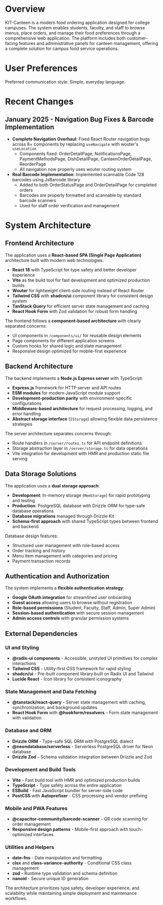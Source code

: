 # Overview

KIT-Canteen is a modern food ordering application designed for college campuses. The system enables students, faculty, and staff to browse menus, place orders, and manage their food preferences through a comprehensive web application. The platform includes both customer-facing features and administrative panels for canteen management, offering a complete solution for campus food service operations.

# User Preferences

Preferred communication style: Simple, everyday language.

# Recent Changes

## January 2025 - Navigation Bug Fixes & Barcode Implementation
- **Complete Navigation Overhaul**: Fixed React Router navigation bugs across 8+ components by replacing `useNavigate` with wouter's `useLocation`
  - Components fixed: OrderDetailPage, NotificationsPage, PaymentMethodsPage, DishDetailPage, CanteenOrderDetailPage, ReorderPage
  - All navigation now properly uses wouter routing system
- **Real Barcode Implementation**: Implemented scannable Code 128 barcodes using JsBarcode library
  - Added to both OrderStatusPage and OrderDetailPage for completed orders
  - Barcodes are properly formatted and scannable by standard barcode scanners
  - Used for staff order verification and management

# System Architecture

## Frontend Architecture
The application uses a **React-based SPA (Single Page Application)** architecture built with modern web technologies:

- **React 18** with TypeScript for type safety and better developer experience
- **Vite** as the build tool for fast development and optimized production builds
- **Wouter** for lightweight client-side routing instead of React Router
- **Tailwind CSS** with **shadcn/ui** component library for consistent design system
- **TanStack Query** for efficient server state management and caching
- **React Hook Form** with Zod validation for robust form handling

The frontend follows a **component-based architecture** with clearly separated concerns:
- UI components in `/components/ui/` for reusable design elements
- Page components for different application screens
- Custom hooks for shared logic and state management
- Responsive design optimized for mobile-first experience

## Backend Architecture
The backend implements a **Node.js Express server** with TypeScript:

- **Express.js** framework for HTTP server and API routes
- **ESM modules** for modern JavaScript module support
- **Development-production parity** with environment-specific configurations
- **Middleware-based architecture** for request processing, logging, and error handling
- **Abstract storage interface** (`IStorage`) allowing flexible data persistence strategies

The server architecture separates concerns through:
- Route handlers in `/server/routes.ts` for API endpoint definitions
- Storage abstraction layer in `/server/storage.ts` for data operations
- Vite integration for development with HMR and production static file serving

## Data Storage Solutions
The application uses a **dual storage approach**:

- **Development**: In-memory storage (`MemStorage`) for rapid prototyping and testing
- **Production**: PostgreSQL database with Drizzle ORM for type-safe database operations
- **Database migrations** managed through Drizzle Kit
- **Schema-first approach** with shared TypeScript types between frontend and backend

Database design features:
- Structured user management with role-based access
- Order tracking and history
- Menu item management with categories and pricing
- Payment transaction records

## Authentication and Authorization
The system implements a **flexible authentication strategy**:

- **Google OAuth integration** for streamlined user onboarding
- **Guest access** allowing users to browse without registration
- **Role-based permissions** (Student, Faculty, Staff, Admin, Super Admin)
- **Session-based authentication** with secure session management
- **Admin access controls** with granular permission systems

## External Dependencies

### UI and Styling
- **@radix-ui components** - Accessible, unstyled UI primitives for complex interactions
- **Tailwind CSS** - Utility-first CSS framework for rapid styling
- **shadcn/ui** - Pre-built component library built on Radix UI and Tailwind
- **Lucide React** - Icon library for consistent iconography

### State Management and Data Fetching
- **@tanstack/react-query** - Server state management with caching, synchronization, and background updates
- **React Hook Form** with **@hookform/resolvers** - Form state management with validation

### Database and ORM
- **Drizzle ORM** - Type-safe SQL ORM with PostgreSQL dialect
- **@neondatabase/serverless** - Serverless PostgreSQL driver for Neon database
- **Drizzle Zod** - Schema validation integration between Drizzle and Zod

### Development and Build Tools
- **Vite** - Fast build tool with HMR and optimized production builds
- **TypeScript** - Type safety across the entire application
- **ESBuild** - Fast JavaScript bundler for server-side code
- **PostCSS** with **Autoprefixer** - CSS processing and vendor prefixing

### Mobile and PWA Features
- **@capacitor-community/barcode-scanner** - QR code scanning for order management
- **Responsive design patterns** - Mobile-first approach with touch-optimized interfaces

### Utilities and Helpers
- **date-fns** - Date manipulation and formatting
- **clsx** and **class-variance-authority** - Conditional CSS class management
- **zod** - Runtime type validation and schema definition
- **nanoid** - Secure unique ID generation

The architecture prioritizes type safety, developer experience, and scalability while maintaining simple deployment and maintenance workflows.